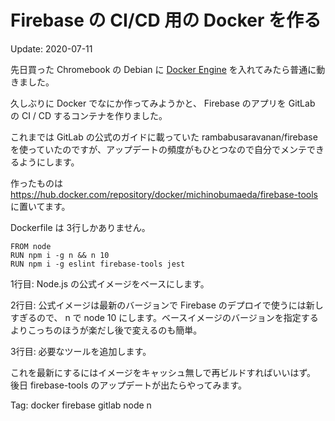 Firebase の CI/CD 用の Docker を作る
=====

Update: 2020-07-11


先日買った Chromebook の Debian に
[Docker Engine](https://docs.docker.com/engine/)
を入れてみたら普通に動きました。

久しぶりに Docker でなにか作ってみようかと、
Firebase のアプリを GitLab の CI / CD するコンテナを作りました。

これまでは GitLab の公式のガイドに載っていた
rambabusaravanan/firebase
を使っていたのですが、アップデートの頻度がもひとつなので自分でメンテできるようにします。

作ったものは
https://hub.docker.com/repository/docker/michinobumaeda/firebase-tools
に置いてます。

Dockerfile は 3行しかありません。

```
FROM node
RUN npm i -g n && n 10
RUN npm i -g eslint firebase-tools jest
```

1行目: Node.js の公式イメージをベースにします。

2行目: 公式イメージは最新のバージョンで Firebase のデプロイで使うには新しすぎるので、
n で node 10 にします。ベースイメージのバージョンを指定するよりこっちのほうが楽だし後で変えるのも簡単。

3行目: 必要なツールを追加します。

これを最新にするにはイメージをキャッシュ無しで再ビルドすればいいはず。
後日 firebase-tools のアップデートが出たらやってみます。

Tag: docker firebase gitlab node n
